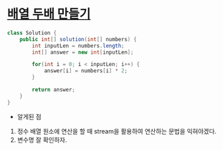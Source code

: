 # [배열 두배 만들기](https://school.programmers.co.kr/learn/courses/30/lessons/120809)
```java
class Solution {
    public int[] solution(int[] numbers) {
        int inputLen = numbers.length;
        int[] answer = new int[inputLen];

        for(int i = 0; i < inputLen; i++) {
            answer[i] = numbers[i] * 2;
        }

        return answer;
    }
}
```

- 알게된 점
1. 정수 배열 원소에 연산을 할 때 stream을 활용하여 연산하는 문법을 익혀야겠다.
2. 변수명 잘 확인하자.